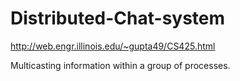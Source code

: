 Distributed-Chat-system
=======================

http://web.engr.illinois.edu/~gupta49/CS425.html

Multicasting information within a group of processes. 
